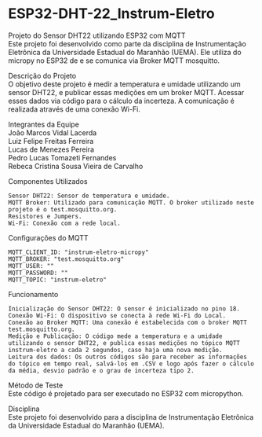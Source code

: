 # ESP32-DHT-22_Instrum-Eletro
Projeto do Sensor DHT22 utilizando ESP32 com MQTT<br>
Este projeto foi desenvolvido como parte da disciplina de Instrumentação Eletrônica da Universidade Estadual do Maranhão (UEMA). Ele utiliza do micropy no ESP32 de e se comunica via Broker MQTT mosquitto.

Descrição do Projeto<br>
O objetivo deste projeto é medir a temperatura e umidade utilizando um sensor DHT22, e publicar essas medições em um broker MQTT. Acessar esses dados via código para o cálculo da incerteza. A comunicação é realizada através de uma conexão Wi-Fi.

Integrantes da Equipe <br>
João Marcos Vidal Lacerda <br>
Luiz Felipe Freitas Ferreira <br>
Lucas de Menezes Pereira <br>
Pedro Lucas Tomazeti Fernandes <br>
Rebeca Cristina Sousa Vieira de Carvalho

Componentes Utilizados
```
Sensor DHT22: Sensor de temperatura e umidade.
MQTT Broker: Utilizado para comunicação MQTT. O broker utilizado neste projeto é o test.mosquitto.org.
Resistores e Jumpers.
Wi-Fi: Conexão com a rede local.
```
Configurações do MQTT
```
MQTT_CLIENT_ID: "instrum-eletro-micropy"
MQTT_BROKER: "test.mosquitto.org"
MQTT_USER: ""
MQTT_PASSWORD: ""
MQTT_TOPIC: "instrum-eletro"
```
Funcionamento
```
Inicialização do Sensor DHT22: O sensor é inicializado no pino 18.
Conexão Wi-Fi: O dispositivo se conecta à rede Wi-Fi do Local.
Conexão ao Broker MQTT: Uma conexão é estabelecida com o broker MQTT test.mosquitto.org.
Medição e Publicação: O código mede a temperatura e a umidade utilizando o sensor DHT22, e publica essas medições no tópico MQTT instrum-eletro a cada 2 segundos, caso haja uma nova medição.
Leitura dos dados: Os outros códigos são para receber as informações do tópico em tempo real, salvá-los em .CSV e logo após fazer o cálculo da média, desvio padrão e o grau de incerteza tipo 2.
```
Método de Teste <br>
Este código é projetado para ser executado no ESP32 com micropython.

Disciplina <br>
Este projeto foi desenvolvido para a disciplina de Instrumentação Eletrônica da Universidade Estadual do Maranhão (UEMA).
